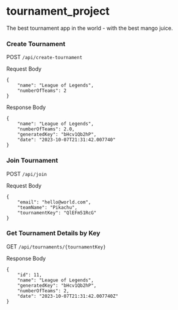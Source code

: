 # tournament_project

The best tournament app in the world - with the best mango juice. 


### Create Tournament
POST `/api/create-tournament`

Request Body
```
{
    "name": "League of Legends",
    "numberOfTeams": 2
}
```
Response Body
```
{
    "name": "League of Legends",
    "numberOfTeams": 2.0,
    "generatedKey": "bHcv1Qb2hP",
    "date": "2023-10-07T21:31:42.007740"
}
```

### Join Tournament
POST `/api/join`

Request Body
```
{
    "email": "hello@world.com",
    "teamName": "Pikachu",
    "tournamentKey": "QlEFm51RcG"
}
```


### Get Tournament Details by Key
GET `/api/tournaments/{tournamentKey}`

Response Body
```
{
    "id": 11,
    "name": "League of Legends",
    "generatedKey": "bHcv1Qb2hP",
    "numberOfTeams": 2,
    "date": "2023-10-07T21:31:42.007740Z"
}
```

